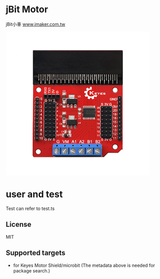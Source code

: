 # jBit Motor

jBit小車 www.jmaker.com.tw

![icon.png](icon.png)

# user and test 
Test can refer to test.ts

## License

MIT

## Supported targets

* for Keyes Motor Shield/microbit
(The metadata above is needed for package search.)

